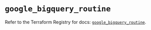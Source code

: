 # `google_bigquery_routine`

Refer to the Terraform Registry for docs: [`google_bigquery_routine`](https://registry.terraform.io/providers/hashicorp/google/6.1.0/docs/resources/bigquery_routine).
